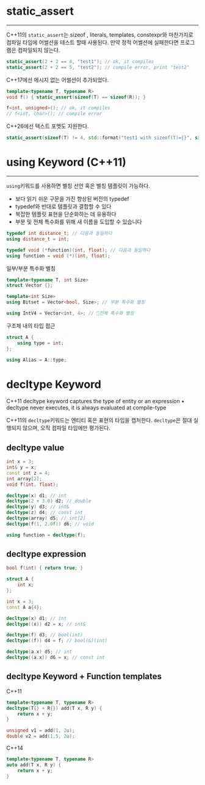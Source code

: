 # static_assert
---
C++11의 `static_assert`는 sizeof , literals, templates, constexpr와 마찬가지로 컴파일 타임에 어썰션을 테스트 할때 사용된다.
만약 정적 어썰션에 실패한다면 프로그램은 컴파일되지 않는다.
```cpp
static_assert(2 + 2 == 4, "test1"); // ok, it compiles
static_assert(2 + 2 == 5, "test2"); // compile error, print "test2"
```

C++17에선 메시지 없는 어썰션이 추가되었다.
```cpp
template<typename T, typename R>  
void f() { static_assert(sizeof(T) == sizeof(R)); }

f<int, unsigned>(); // ok, it compiles
// f<int, char>(); // compile error
```

C++26에선 텍스트 포멧도 지원한다.
```cpp
static_assert(sizeof(T) != 4, std::format("test1 with sizeof(T)={}", sizeof(T)));
```
# using Keyword (C++11)
---
`using`키워드를 사용하면 별칭 선언 혹은 별칭 템플릿이 가능하다.
- 보다 읽기 쉬운 구문을 가진 향상된 버전의 typedef
- typedef와 반대로 템플릿과 결합할 수 있다
- 복잡한 템플릿 표현을 단순화하는 데 유용하다
- 부분 및 전체 특수화를 위해 새 이름을 도입할 수 있습니다

```cpp
typedef int distance_t; // 다음과 동일하다
using distance_t = int;
```

```cpp
typedef void (*function)(int, float); // 다음과 동일하다
using function = void (*)(int, float);
```

일부/부분 특수화 별칭
```cpp
template<typename T, int Size>  
struct Vector {};

template<int Size>  
using Bitset = Vector<bool, Size>; // 부분 특수화 별칭

using IntV4 = Vector<int, 4>; // 전체 특수화 별칭
```

구조체 내의 타입 접근
```cpp
struct A {  
	using type = int;
};

using Alias = A::type;
```

# decltype Keyword

C++11 decltype keyword captures the type of entity or an expression
• decltype never executes, it is always evaluated at compile-type

C++11의 `decltype`키워드는 엔티티 혹은 표현의 타입을 캡처한다.
`decltype`은 절대 실행되지 않으며, 오직 컴파일 타임에만 평가된다.

## decltype value

```cpp
int x = 3;
int& y = x;
const int z = 4;
int array[2];
void f(int, float);

decltype(x) d1; // int
decltype(2 + 3.0) d2; // double
decltype(y) d3; // int&
decltype(z) d4; // const int
decltype(array) d5; // int[2]
decltype(f(1, 2.0f)) d6; // void

using function = decltype(f);
```

## decltype expression

```cpp
bool f(int) { return true; }

struct A {
	int x;
};

int x = 3;
const A a{4};

decltype(x) d1; // int
decltype((x)) d2 = x; // int&

decltype(f) d3; // bool(int)
decltype((f)) d4 = f; // bool(&)(int)

decltype(a.x) d5; // int
decltype((a.x)) d6 = x; // const int
```

## decltype Keyword + Function templates

C++11

```cpp
template<typename T, typename R>
decltype(T{} + R{}) add(T x, R y) {
	return x + y;
}

unsigned v1 = add(1, 2u);
double v2 = add(1.5, 2u);
```

C++14

```cpp
template<typename T, typename R>
auto add(T x, R y) {
	return x + y;
}
```